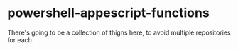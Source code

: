 # powershell-appescript-functions
There's going to be a collection of thigns here, to avoid multiple repositories for each.
